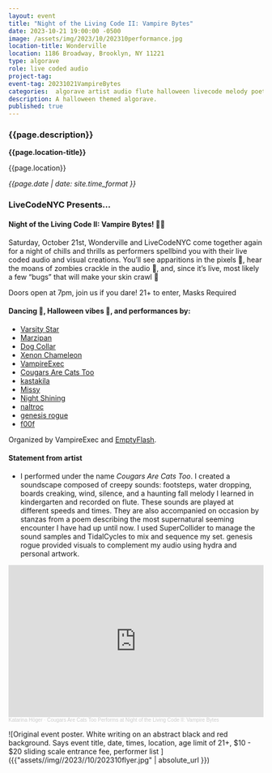 ```yaml
---
layout: event
title: "Night of the Living Code II: Vampire Bytes"
date: 2023-10-21 19:00:00 -0500
image: /assets/img/2023/10/202310performance.jpg
location-title: Wonderville
location: 1186 Broadway, Brooklyn, NY 11221
type: algorave
role: live coded audio
project-tag:
event-tag: 20231021VampireBytes
categories:  algorave artist audio flute halloween livecode melody poetry samples supercollider tidalcycles
description: A halloween themed algorave.
published: true
---
```

### {{page.description}}

**{{page.location-title}}**

{{page.location}}

*{{page.date | date: site.time_format }}*

### LiveCodeNYC Presents…
#### Night of the Living Code II: Vampire Bytes! 🧛‍♀️

Saturday, October 21st, Wonderville and LiveCodeNYC come together again for a night of chills and thrills as performers spellbind you with their live coded audio and visual creations. You’ll see apparitions in the pixels 👻, hear the moans of zombies crackle in the audio 🧟, and, since it’s live, most likely a few “bugs” that will make your skin crawl 🐛

Doors open at 7pm, join us if you dare!
21+ to enter, Masks Required

#### Dancing 🎵, Halloween vibes 🎃, and performances by:
- [Varsity Star]( https://instagr.am/varsity.star)
- [Marzipan](https://instagr.am/negaverse_buffet)
- [Dog Collar](https://instagr.am/dogxcollar)
- [Xenon Chameleon](https://instagr.am/xenon_chameleon)
- [VampireExec](https://instagr.am/vampireexec)
- [Cougars Are Cats Too](https://instagr.am/katarina_hoeger_art)
- [kastakila](https://instagr.am/kasta_kila)
- [Missy](https://instagr.am/missy222222222)
- [Night Shining](https://instagr.am/_nightshining)
- [naltroc](https://instagr.am/naltroc)
- [genesis rogue](https://instagr.am/supernaturalbxh)
- [f00f](https://f00f.live)

Organized by VampireExec and [EmptyFlash](https://emptyfla.sh/).

#### Statement from artist
- I performed under the name *Cougars Are Cats Too*.
I created a soundscape composed of creepy sounds: footsteps, water dropping, boards creaking, wind, silence, and a haunting fall melody I learned in kindergarten and recorded on flute. These sounds are played at different speeds and times. They are also accompanied on occasion by stanzas from a poem describing the most supernatural seeming encounter I have had up until now. I used SuperCollider to manage the sound samples and TidalCycles to mix and sequence my set. genesis rogue provided visuals to complement my audio using hydra and personal artwork.

<iframe width="100%" height="300" scrolling="no" frameborder="no" allow="autoplay" src="https://w.soundcloud.com/player/?url=https%3A//api.soundcloud.com/tracks/1650995307&color=%23f648f9&auto_play=false&hide_related=false&show_comments=true&show_user=true&show_reposts=false&show_teaser=true&visual=true"></iframe><div style="font-size: 10px; color: #cccccc;line-break: anywhere;word-break: normal;overflow: hidden;white-space: nowrap;text-overflow: ellipsis; font-family: Interstate,Lucida Grande,Lucida Sans Unicode,Lucida Sans,Garuda,Verdana,Tahoma,sans-serif;font-weight: 100;"><a href="https://soundcloud.com/katarina-hoeger" title="Katarina Höger" target="_blank" style="color: #cccccc; text-decoration: none;">Katarina Höger</a> · <a href="https://soundcloud.com/katarina-hoeger/cougars-are-cats-too-performs-at-night-of-the-living-code-ii-vampire-bytes" title="Cougars Are Cats Too Performs at Night of the Living Code II: Vampire Bytes" target="_blank" style="color: #cccccc; text-decoration: none;">Cougars Are Cats Too Performs at Night of the Living Code II: Vampire Bytes</a></div>

![Original event poster. White writing on an abstract black and red background. Says event title, date, times, location, age limit of 21+, $10 - $20 sliding scale entrance fee, performer list ]({{"assets//img//2023//10/202310flyer.jpg" | absolute_url }})
